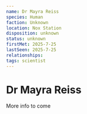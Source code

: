 ```yaml
---
name: Dr Mayra Reiss
species: Human
faction: Unknown
location: Nox Station
disposition: unknown
status: unknown
firstMet: 2025-7-25
lastSeen: 2025-7-25
relationships:
tags: scientist
---
```


# Dr Mayra Reiss

More info to come
